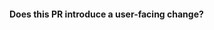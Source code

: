 <!--
Thanks for sending a pull request!

Please make sure you've read our contributing guidelines and how to submit a pull request (https://github.com/SquareFactory/ClusterFactory/blob/main/CONTRIBUTING.md).

We are following Conventional Commits:

The title should contains the following structural elements, to communicate intent to the
consumers of your library:

1. **fix:** a commit of the _type_ `fix` patches a bug in your codebase (this correlates with [`PATCH`](http://semver.org/#summary) in Semantic Versioning).
2. **feat:** a commit of the _type_ `feat` introduces a new feature to the codebase (this correlates with [`MINOR`](http://semver.org/#summary) in Semantic Versioning).
3. **BREAKING CHANGE:** a commit that has a footer `BREAKING CHANGE:`, or appends a `!` after the type/scope, introduces a breaking API change (correlating with [`MAJOR`](http://semver.org/#summary) in Semantic Versioning).
A BREAKING CHANGE can be part of commits of any _type_.
4. _types_ other than `fix:` and `feat:` are allowed, for example [@commitlint/config-conventional](https://github.com/conventional-changelog/commitlint/tree/master/%40commitlint/config-conventional) (based on the [the Angular convention](https://github.com/angular/angular/blob/22b96b9/CONTRIBUTING.md#-commit-message-guidelines)) recommends `build:`, `chore:`,
  `ci:`, `docs:`, `style:`, `refactor:`, `perf:`, `test:`, and others.
5. _footers_ other than `BREAKING CHANGE: <description>` may be provided and follow a convention similar to
  [git trailer format](https://git-scm.com/docs/git-interpret-trailers).

Example: "fix(slurm): removed deprecated property"

Additional types are not mandated by the Conventional Commits specification, and have no implicit effect in Semantic Versioning (unless they include a BREAKING CHANGE).

Finally, be sure to sign commits with your real name.  Since by opening
a PR you already have commits, you can add signatures if needed with
something like `git commit -s --amend`.
-->

#### Does this PR introduce a user-facing change?

<!--
If no, just write `None` in the release-note block below. If yes, a release note
is required: Enter your extended release note in the block below. If the PR
requires additional action from users switching to the new release, include the
string "action required".

For more information on release notes please follow the kubernetes model:
https://git.k8s.io/community/contributors/guide/release-notes.md
-->

```release-note

```

